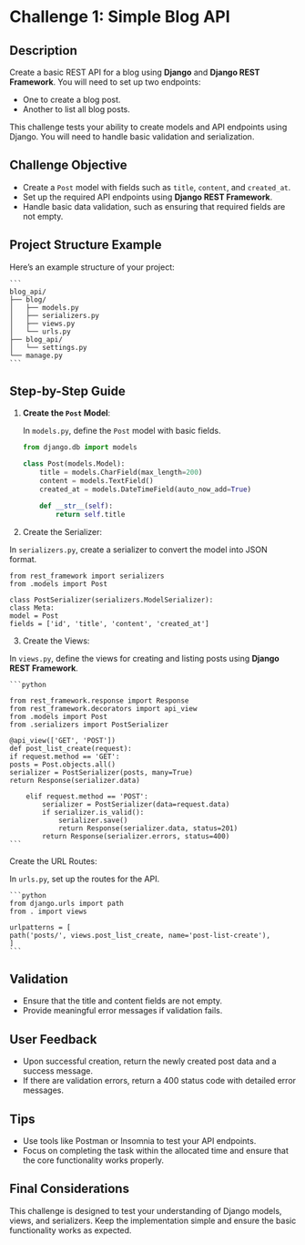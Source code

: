 # Challenge 1: Simple Blog API

## Description

Create a basic REST API for a blog using **Django** and **Django REST Framework**. You will need to set up two endpoints:

- One to create a blog post.
- Another to list all blog posts.

This challenge tests your ability to create models and API endpoints using Django. You will need to handle basic validation and serialization.

## Challenge Objective

- Create a `Post` model with fields such as `title`, `content`, and `created_at`.
- Set up the required API endpoints using **Django REST Framework**.
- Handle basic data validation, such as ensuring that required fields are not empty.

## Project Structure Example

Here’s an example structure of your project:

    ```
    blog_api/
    ├── blog/
    │   ├── models.py
    │   ├── serializers.py
    │   ├── views.py
    │   └── urls.py
    ├── blog_api/
    │   └── settings.py
    └── manage.py
    ```

## Step-by-Step Guide

1. **Create the `Post` Model**:

   In `models.py`, define the `Post` model with basic fields.

   ```python
   from django.db import models

   class Post(models.Model):
       title = models.CharField(max_length=200)
       content = models.TextField()
       created_at = models.DateTimeField(auto_now_add=True)

       def __str__(self):
           return self.title
   ```

2. Create the Serializer:

In `serializers.py`, create a serializer to convert the model into JSON format.

    from rest_framework import serializers
    from .models import Post

    class PostSerializer(serializers.ModelSerializer):
    class Meta:
    model = Post
    fields = ['id', 'title', 'content', 'created_at']

3. Create the Views:

In `views.py`, define the views for creating and listing posts using **Django REST Framework**.

    ```python

    from rest_framework.response import Response
    from rest_framework.decorators import api_view
    from .models import Post
    from .serializers import PostSerializer

    @api_view(['GET', 'POST'])
    def post_list_create(request):
    if request.method == 'GET':
    posts = Post.objects.all()
    serializer = PostSerializer(posts, many=True)
    return Response(serializer.data)

        elif request.method == 'POST':
            serializer = PostSerializer(data=request.data)
            if serializer.is_valid():
                serializer.save()
                return Response(serializer.data, status=201)
            return Response(serializer.errors, status=400)
    ```

Create the URL Routes:

In `urls.py`, set up the routes for the API.

    ```python
    from django.urls import path
    from . import views

    urlpatterns = [
    path('posts/', views.post_list_create, name='post-list-create'),
    ]
    ```

## Validation

- Ensure that the title and content fields are not empty.
- Provide meaningful error messages if validation fails.

## User Feedback

- Upon successful creation, return the newly created post data and a success message.
- If there are validation errors, return a 400 status code with detailed error messages.

## Tips

- Use tools like Postman or Insomnia to test your API endpoints.
- Focus on completing the task within the allocated time and ensure that the core functionality works properly.

## Final Considerations

This challenge is designed to test your understanding of Django models, views, and serializers. Keep the implementation simple and ensure the basic functionality works as expected.
